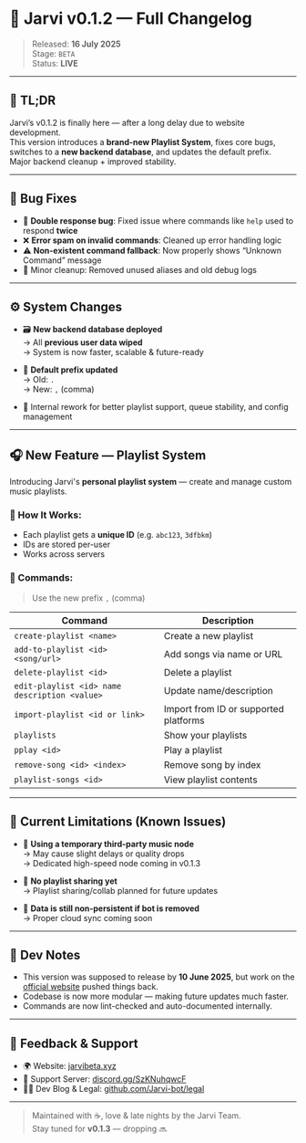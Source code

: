 # 🚀 Jarvi v0.1.2 — Full Changelog

> Released: **16 July 2025**  
> Stage: `BETA`  
> Status: **LIVE**  

---

## 🧠 TL;DR
Jarvi’s v0.1.2 is finally here — after a long delay due to website development.  
This version introduces a **brand-new Playlist System**, fixes core bugs, switches to a **new backend database**, and updates the default prefix.  
Major backend cleanup + improved stability.

---

## 🐛 Bug Fixes

- 🔁 **Double response bug**: Fixed issue where commands like `help` used to respond **twice**
- ❌ **Error spam on invalid commands**: Cleaned up error handling logic
- ⚠️ **Non-existent command fallback**: Now properly shows “Unknown Command” message
- 📎 Minor cleanup: Removed unused aliases and old debug logs

---

## ⚙️ System Changes

- 🗃️ **New backend database deployed**  
  → All **previous user data wiped**  
  → System is now faster, scalable & future-ready

- 📌 **Default prefix updated**  
  → Old: `.`  
  → New: `,` (comma)

- 🧱 Internal rework for better playlist support, queue stability, and config management

---

## 🎧 New Feature — Playlist System

Introducing Jarvi's **personal playlist system** — create and manage custom music playlists.

### 📂 How It Works:
- Each playlist gets a **unique ID** (e.g. `abc123`, `3dfbkm`)
- IDs are stored per-user
- Works across servers

### 📖 Commands:
> Use the new prefix `,` (comma)

| Command | Description |
|--------|-------------|
| `create-playlist <name>` | Create a new playlist |
| `add-to-playlist <id> <song/url>` | Add songs via name or URL |
| `delete-playlist <id>` | Delete a playlist |
| `edit-playlist <id> name description <value>` | Update name/description |
| `import-playlist <id or link>` | Import from ID or supported platforms |
| `playlists` | Show your playlists |
| `pplay <id>` | Play a playlist |
| `remove-song <id> <index>` | Remove song by index |
| `playlist-songs <id>` | View playlist contents |

---

## 🧪 Current Limitations (Known Issues)

- 🎵 **Using a temporary third-party music node**  
  → May cause slight delays or quality drops  
  → Dedicated high-speed node coming in v0.1.3

- 🧹 **No playlist sharing yet**  
  → Playlist sharing/collab planned for future updates

- 🔐 **Data is still non-persistent if bot is removed**  
  → Proper cloud sync coming soon

---

## 📎 Dev Notes

- This version was supposed to release by **10 June 2025**, but work on the [official website](https://jarvibeta.xyz) pushed things back.
- Codebase is now more modular — making future updates much faster.
- Commands are now lint-checked and auto-documented internally.

---

## 💬 Feedback & Support

- 🌍 Website: [jarvibeta.xyz](https://jarvibeta.xyz)
- 🛟 Support Server: [discord.gg/SzKNuhqwcF](https://discord.gg/SzKNuhqwcF)
- 🧑‍💻 Dev Blog & Legal: [github.com/Jarvi-bot/legal](https://github.com/Jarvi-bot/legal)

---

> Maintained with ☕, love & late nights by the Jarvi Team.  
> Stay tuned for **v0.1.3** — dropping 🔜
